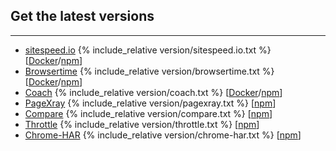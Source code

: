 ## Get the latest versions
* * *

 * [sitespeed.io](/documentation/sitespeed.io/) {% include_relative version/sitespeed.io.txt %} [[Docker](https://hub.docker.com/r/sitespeedio/sitespeed.io/)/[npm](https://www.npmjs.com/package/sitespeed.io)]
 * [Browsertime](/documentation/browsertime/) {% include_relative version/browsertime.txt %} [[Docker](https://hub.docker.com/r/sitespeedio/browsertime/)/[npm](https://www.npmjs.com/package/browsertime)]
 * [Coach](/documentation/coach/) {% include_relative version/coach.txt %} [[Docker](https://hub.docker.com/r/sitespeedio/coach/)/[npm](https://www.npmjs.com/package/webcoach)]
 * [PageXray](/documentation/pagexray/) {% include_relative version/pagexray.txt %} [[npm](https://www.npmjs.com/package/pagexray)]
 * [Compare](https://compare.sitespeed.io/) {% include_relative version/compare.txt %} [[npm](https://www.npmjs.com/package/@sitespeed.io/compare)]
 * [Throttle](/documentation/throttle/) {% include_relative version/throttle.txt %} [[npm](https://www.npmjs.com/package/@sitespeed.io/throttle)]
 * [Chrome-HAR](/documentation/chrome-har/) {% include_relative version/chrome-har.txt %} [[npm](https://www.npmjs.com/package/chrome-har)]
